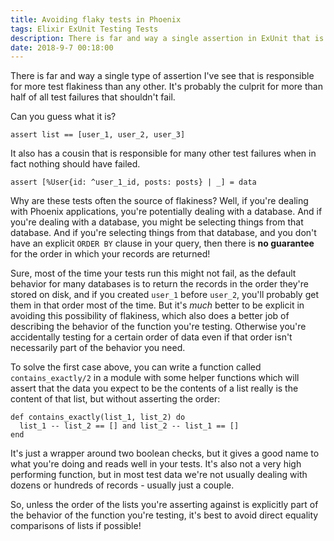 ```yaml
---
title: Avoiding flaky tests in Phoenix
tags: Elixir ExUnit Testing Tests
description: There is far and way a single assertion in ExUnit that is responsible for more test flakiness than any other. It's probably the culprit for more than half of all test failures that shouldn't fail.
date: 2018-9-7 00:18:00
---
```


There is far and way a single type of assertion I've see that is responsible for
more test flakiness than any other. It's probably the culprit for more than half
of all test failures that shouldn't fail.

Can you guess what it is?

```
assert list == [user_1, user_2, user_3]
```

It also has a cousin that is responsible for many other test failures when in
fact nothing should have failed.

```
assert [%User{id: ^user_1_id, posts: posts} | _] = data
```

Why are these tests often the source of flakiness? Well, if you're dealing with
Phoenix applications, you're potentially dealing with a database. And if you're
dealing with a database, you might be selecting things from that database. And
if you're selecting things from that database, and you don't have an explicit
`ORDER BY` clause in your query, then there is **no guarantee** for the order in
which your records are returned!

Sure, most of the time your tests run this might not fail, as the default
behavior for many databases is to return the records in the order they're stored
on disk, and if you created `user_1` before `user_2`, you'll probably get them
in that order most of the time. But it's _much_ better to be explicit in
avoiding this possibility of flakiness, which also does a better job of
describing the behavior of the function you're testing. Otherwise you're
accidentally testing for a certain order of data even if that order isn't
necessarily part of the behavior you need.

To solve the first case above, you can write a function called
`contains_exactly/2` in a module with some helper functions which will assert
that the data you expect to be the contents of a list
really is the content of that list, but without asserting the order:

```
def contains_exactly(list_1, list_2) do
  list_1 -- list_2 == [] and list_2 -- list_1 == []
end
```

It's just a wrapper around two boolean checks, but it gives a good name to
what you're doing and reads well in your tests. It's also not a very high
performing function, but in most test data we're not usually dealing with dozens
or hundreds of records - usually just a couple.

So, unless the order of the lists you're asserting against is explicitly part of
the behavior of the function you're testing, it's best to avoid direct equality
comparisons of lists if possible!
